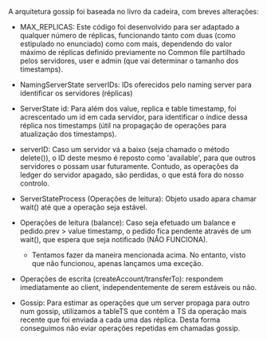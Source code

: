 A arquitetura gossip foi baseada no livro da cadeira, com breves alterações:

- MAX_REPLICAS: Este código foi desenvolvido para ser adaptado a qualquer número de réplicas, funcionando tanto com duas (como estipulado no enunciado) como com mais, dependendo do valor máximo de réplicas definido previamente no Common file partilhado pelos servidores, user e admin (que vai determinar o tamanho dos timestamps).

- NamingServerState serverIDs: IDs oferecidos pelo naming server para identificar os servidores (réplicas)

- ServerState id: Para além dos value, replica e table timestamp, foi acrescentado um id em cada servidor, para identificar o índice dessa réplica nos timestamps (útil na propagação de operações para atualização dos timestamps).

- serverID: Caso um servidor vá a baixo (seja chamado o método delete()), o ID deste mesmo é reposto como 'available', para que outros servidores o possam usar futuramente. Contudo, as operações da ledger do servidor apagado, são perdidas, o que está fora do nosso controlo.

- ServerStateProcess (Operações de leitura): Objeto usado apara chamar wait() até que a operação seja estável.

- Operações de leitura (balance): Caso seja efetuado um balance e pedido.prev > value timestamp, o pedido fica pendente através de um wait(), que espera que seja notificado (NÃO FUNCIONA).
  - Tentamos fazer da maneira mencionada acima. No entanto, visto que não funcionou, apenas lançamos uma exceção.

- Operações de escrita (createAccount/transferTo): respondem imediatamente ao client, independentemente de serem estáveis ou não.

- Gossip: Para estimar as operações que um server propaga para outro num gossip, utilizamos a tableTS que contém a TS da operação mais recente que foi enviada a cada uma das réplica. Desta forma conseguimos não eviar operações repetidas em chamadas gossip.
